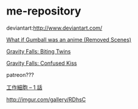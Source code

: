 # me-repository

deviantart:http://www.deviantart.com/

<a href="http://mikeinel.deviantart.com/art/What-if-Gumball-was-an-anime-Removed-Scenes-515145743">What if Gumball was an anime (Removed Scenes)</a>

<a href="http://mikeinel.deviantart.com/art/Gravity-Falls-Biting-Twins-483964437">Gravity Falls: Biting Twins</a>

<a href="http://mikeinel.deviantart.com/art/Gravity-Falls-Confused-Kiss-483967423">Gravity Falls: Confused Kiss</a>

patreon???

<a href="http://8yyls.com/114358/">工作細胞 – 1 話</a>

http://imgur.com/gallery/RDhsC
